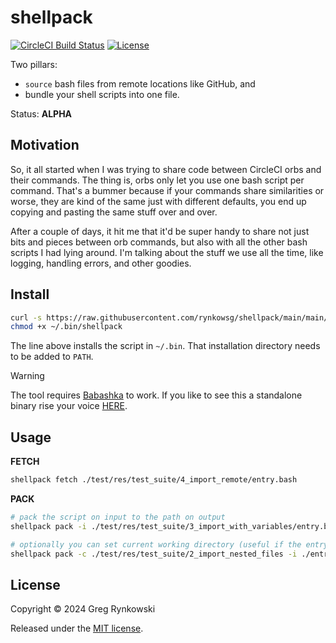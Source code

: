 # shellpack

[![CircleCI Build Status][ci-build-badge]][ci-build]
[![License][license-badge]][license]

Two pillars:
- `source` bash files from remote locations like GitHub, and
- bundle your shell scripts into one file.

Status: **ALPHA**

## Motivation

So, it all started when I was trying to share code between CircleCI orbs and their commands.
The thing is, orbs only let you use one bash script per command.
That's a bummer because if your commands share similarities or worse, they are kind of the same just with different defaults, you end up copying and pasting the same stuff over and over.

After a couple of days, it hit me that it'd be super handy to share not just bits
and pieces between orb commands, but also with all the other bash scripts I had lying around.
I'm talking about the stuff we use all the time, like logging, handling errors, and other goodies.

## Install

```sh
curl -s https://raw.githubusercontent.com/rynkowsg/shellpack/main/main/src/pl/rynkowski/shellpack.cljc -o ~/.bin/shellpack
chmod +x ~/.bin/shellpack
```
The line above installs the script in `~/.bin`. That installation directory needs to be added to `PATH`.

> [!WARNING]
> The tool requires [Babashka](https://github.com/babashka/babashka) to work. If you like to see this a standalone binary rise your voice [HERE](https://github.com/rynkowsg/shellpack/issues/1).

## Usage

**FETCH**

```sh
shellpack fetch ./test/res/test_suite/4_import_remote/entry.bash
```

**PACK**

```sh
# pack the script on input to the path on output
shellpack pack -i ./test/res/test_suite/3_import_with_variables/entry.bash -o ./bundled.bash

# optionally you can set current working directory (useful if the entry script doesn't use absolute path for sourced files)
shellpack pack -c ./test/res/test_suite/2_import_nested_files -i ./entry.bash -o ./bundled.bash
```

## License

Copyright © 2024 Greg Rynkowski

Released under the [MIT license][license].

[ci-build-badge]: https://circleci.com/gh/rynkowsg/shellpack.svg?style=shield "CircleCI Build Status"
[ci-build]: https://circleci.com/gh/rynkowsg/shellpack
[license-badge]: https://img.shields.io/badge/license-MIT-lightgrey.svg
[license]: https://raw.githubusercontent.com/rynkowsg/shellpack/main/LICENSE
